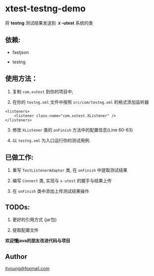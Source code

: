# xtest-testng-demo

将 **testng** 测试结果发送到 **ｘ-utest** 系统的类

## 依赖:

- fastjson

- testng

## 使用方法：

1. 复制 `com.xutest` 到你的项目中;

2. 在你的 `testng.xml` 文件中按照 `src/com/testng.xml` 的格式添加监听器

```
<listeners>
    <listener class-name="com.xutest.XListener" />
</listeners>
```

3. 修改 `XListener` 类的 `onFinish` 方法中的配置信息(Line 60-63)

4. 以 `testng.xml` 为入口运行你的测试用例.

## 已做工作:

1. 重写 `TestListenerAdapter` 类, 在 `onFinish` 中提取测试结果

2. 编写 `Connect` 类, 实现与 `x-utest` 的握手与结果上传

3. 在 `onFinish` 类中添加上传测试结果操作

## TODOs:

1. 更好的引用方式 (jar包)

2. 提取配置文件

**欢迎懂java的朋友改进代码与项目**

## Author

ityoung@foxmail.com
